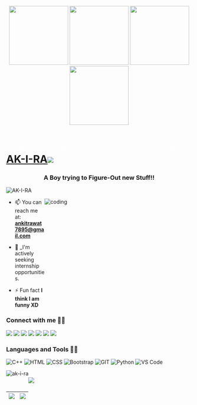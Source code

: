 <p align="center"> <img src="https://octodex.github.com/images/vinyltocat.png" height="160px" width="160px"> <img src="https://octodex.github.com/images/daftpunktocat-thomas.gif" height="160px" width="160px"> <img src="https://octodex.github.com/images/daftpunktocat-guy.gif" height="160px" width="160px"> <img src="https://octodex.github.com/images/Robotocat.png" height="160px" width="160px"></p>


# ![](https://github.com/Akash-Salvi/Akash-Salvi/blob/master/Hello(1).gif)[AK-I-RA](https://github.com/AK-I-RA)<img  src="https://raw.githubusercontent.com/MartinHeinz/MartinHeinz/master/wave.gif" width="30px" >



<h3 align="center">A Boy trying to Figure-Out new Stuff!!</h3>

<p align="left"> <img src="https://komarev.com/ghpvc/?username=AK-I-RA&label=Profile%20views&color=129e00&style=plastic" alt="AK-I-RA" /> </p>
<img src="https://user-images.githubusercontent.com/72906508/103413160-32a1ad00-4b2d-11eb-8edb-32fbd28ea108.gif" alt="coding" width="400" height="300" align="right">



- 📫 You can reach me at: **ankitrawat7895@gmail.com**

- 💼 _I'm actively seeking internship opportunities.

- ⚡ Fun fact **I think I am funny XD**



<h3 align="left">Connect with me 🤝🤝</h3>



[<img src="https://img.shields.io/badge/AKIRA-%230077B5.svg?&style=for-the-badge&logo=linkedin&logoColor=white" />](https://www.linkedin.com/in/ankit-rawat-934b731b8/)
[<img src = "https://img.shields.io/badge/AKIRA-%2320A1F1.svg?&style=for-the-badge&logo=codechef&logoColor=white&color=007396">](https://www.codechef.com/users/ankit_rawat)
[<img src = "https://img.shields.io/badge/AKIRA-%181717.svg?&style=for-the-badge&logo=codeforces&logoColor=white&color=FF2D20">](https://codeforces.com/profile/AK-I-RA)
[<img src = "https://img.shields.io/badge/AKIRA-%181717.svg?&style=for-the-badge&logo=instagram&logoColor=white&color=E4405F">](https://instagram.com/ankitrawat7895)
[<img src = "https://img.shields.io/badge/AKIRA-%181717.svg?&style=for-the-badge&logo=github&logoColor=white&color=A8B9CC">](https://github.com/AK-I-RA)
[<img src = "https://img.shields.io/badge/AKIRA-%181717.svg?&style=for-the-badge&logo=hackerrank&logoColor=white&color=F37626">](https://www.hackerrank.com/ankitrawat7895)
[<img src = "https://img.shields.io/badge/AKIRA-%181717.svg?&style=for-the-badge&logo=hackerearth&logoColor=white&color=232F3E">](https://www.hackerearth.com/@ankitrawat7895)


### Languages and Tools 🔧🔨
![C++](https://img.shields.io/badge/c++-%3776AB.svg?style=for-the-badge&logo=c++&logoColor=white&color=A8B9CC)
![HTML](https://img.shields.io/badge/html5-%3776AB.svg?style=for-the-badge&logo=html5&logoColor=white&color=E34F26)
![CSS](https://img.shields.io/badge/css3-%1572B6.svg?style=for-the-badge&logo=css3&logoColor=white&color=1572B6)
![Bootstrap](https://img.shields.io/badge/bootstrap-%3776AB.svg?style=for-the-badge&logo=bootstrap&logoColor=white&color=563D7C)
![GIT](https://img.shields.io/badge/git-%3776AB.svg?style=for-the-badge&logo=git&logoColor=white&color=F05032)
![Python](https://img.shields.io/badge/python-%3776AB.svg?style=for-the-badge&logo=python&logoColor=white&color=3776AB)
![VS Code](https://img.shields.io/badge/VS%20Code-007ACC.svg?&style=for-the-badge&logo=visual-studio-code&logoColor=white)

<p><img align="left" src="https://github-readme-stats.vercel.app/api/top-langs?username=ak-i-ra&show_icons=true&locale=en&layout=compact" alt="ak-i-ra" /></p>



![](https://github.com/JayantGoel001/JayantGoel001/blob/master/footer.png)
---

|<img src="https://github-readme-stats.vercel.app/api?username=AK-I-RA&&show_icons=true&count_private=true"/>|<img src="https://github-readme-streak-stats.herokuapp.com/?user=AK-I-RA"/>|
|---|---|



